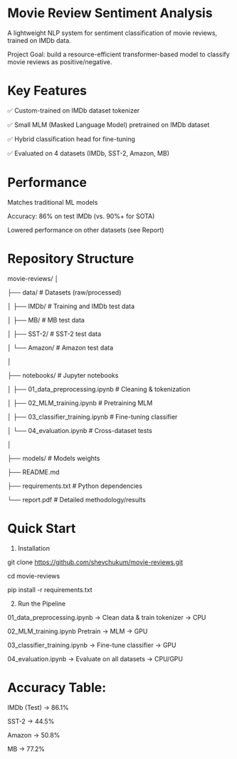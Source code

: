 # Movie Review Sentiment Analysis
A lightweight NLP system for sentiment classification of movie reviews, trained on IMDb data.

Project Goal: build a resource-efficient transformer-based model to classify movie reviews as positive/negative.

# Key Features
✅ Custom-trained on IMDb dataset tokenizer

✅ Small MLM (Masked Language Model) pretrained on IMDb dataset

✅ Hybrid classification head for fine-tuning

✅ Evaluated on 4 datasets (IMDb, SST-2, Amazon, MB)

# Performance

Matches traditional ML models

Accuracy: 86% on test IMDb (vs. 90%+ for SOTA)

Lowered performance on other datasets (see Report)

# Repository Structure

movie-reviews/
│

├── data/               # Datasets (raw/processed)

│   ├── IMDb/           # Training and IMDb test data

│   ├── MB/             # MB test data

│   ├── SST-2/          # SST-2 test data

│   └── Amazon/         # Amazon test data

│

├── notebooks/          # Jupyter notebooks

│   ├── 01_data_preprocessing.ipynb    # Cleaning & tokenization

│   ├── 02_MLM_training.ipynb          # Pretraining MLM

│   ├── 03_classifier_training.ipynb   # Fine-tuning classifier

│   └── 04_evaluation.ipynb            # Cross-dataset tests

│

├── models/             # Models weights

├── README.md           

├── requirements.txt    # Python dependencies

└── report.pdf          # Detailed methodology/results

# Quick Start
1. Installation
   
git clone https://github.com/shevchukum/movie-reviews.git

cd movie-reviews

pip install -r requirements.txt

2. Run the Pipeline
   
01_data_preprocessing.ipynb	-> Clean data & train tokenizer	-> CPU

02_MLM_training.ipynb	Pretrain -> MLM	-> GPU

03_classifier_training.ipynb	-> Fine-tune classifier	-> GPU

04_evaluation.ipynb	-> Evaluate on all datasets	-> CPU/GPU

# Accuracy Table:

IMDb (Test)	-> 86.1%

SST-2	      -> 44.5%

Amazon	    -> 50.8%

MB          -> 77.2%
